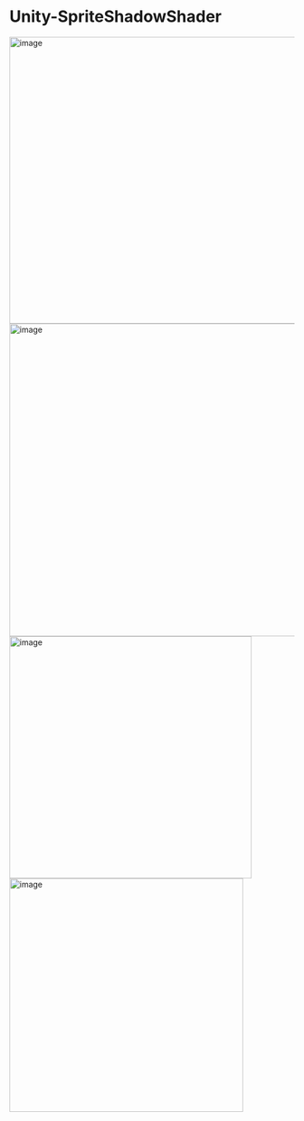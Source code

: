 # Unity-SpriteShadowShader

<img width="507" alt="image" src="https://github.com/RimuruDev/Unity-SpriteShadowShader/assets/85500556/7761546a-1399-4086-a287-0b55b96a7065">

<img width="553" alt="image" src="https://github.com/RimuruDev/Unity-SpriteShadowShader/assets/85500556/68c485f1-9b00-4c4a-a68b-30f708c5624f">

<img width="428" alt="image" src="https://github.com/RimuruDev/Unity-SpriteShadowShader/assets/85500556/3374fe3a-2236-4bc8-97d8-473b970b2307">

<img width="413" alt="image" src="https://github.com/RimuruDev/Unity-SpriteShadowShader/assets/85500556/1b57204a-bba2-419f-9465-8156012dfded">
